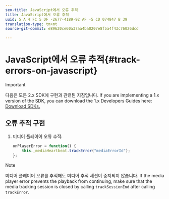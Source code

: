 ```yaml
---
seo-title: JavaScript에서 오류 추적
title: JavaScript에서 오류 추적
uuid: 5 A 4 FC 5 DF -2677-4189-92 AF -5 CD 074847 B 39
translation-type: tm+mt
source-git-commit: e89620ce60a37aa4ba0207e8f5a4f43c76026dcd

---
```



# JavaScript에서 오류 추적{#track-errors-on-javascript}

>[!IMPORTANT]
>
>다음은 모든 2.x SDK에 구현과 관련된 지침입니다. If you are implementing a 1.x version of the SDK, you can download the 1.x Developers Guides here: [Download SDKs.](/help/sdk-implement/download-sdks.md)

## 오류 추적 구현

1. 미디어 플레이어 오류 추적:

   ```js
   onPlayerError = function() { 
       this._mediaHeartbeat.trackError("mediaErrorId"); 
   };
   ```

>[!NOTE]
>
>미디어 플레이어 오류를 추적해도 미디어 추적 세션이 중지되지 않습니다. If the media player error prevents the playback from continuing, make sure that the media tracking session is closed by calling `trackSessionEnd` after calling `trackError`.

